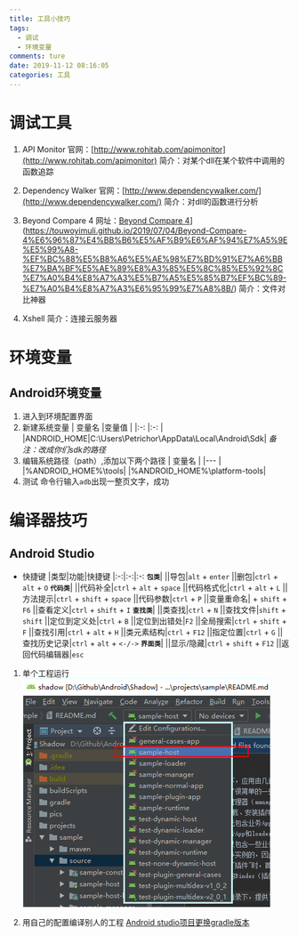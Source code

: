 ```yaml
---
title: 工具小技巧
tags:
  - 调试
  - 环境变量
comments: ture
date: 2019-11-12 08:16:05
categories: 工具
---
```


# 调试工具

1. API Monitor
   官网：[http://www.rohitab.com/apimonitor](http://www.rohitab.com/apimonitor)
   简介：对某个dll在某个软件中调用的函数追踪
2. Dependency Walker
   官网：[http://www.dependencywalker.com/](http://www.dependencywalker.com/)
   简介：对dll的函数进行分析

3. Beyond Compare 4
   网址：[Beyond Compare 4](https://touwoyimuli.github.io/2019/07/04/Beyond-Compare-4%E6%96%87%E4%BB%B6%E5%AF%B9%E6%AF%94%E7%A5%9E%E5%99%A8-%EF%BC%88%E5%B8%A6%E5%AE%98%E7%BD%91%E7%A6%BB%E7%BA%BF%E5%AE%89%E8%A3%85%E5%8C%85%E5%92%8C%E7%A0%B4%E8%A7%A3%E5%B7%A5%E5%85%B7%EF%BC%89-%E7%A0%B4%E8%A7%A3%E6%95%99%E7%A8%8B/)](https://touwoyimuli.github.io/2019/07/04/Beyond-Compare-4%E6%96%87%E4%BB%B6%E5%AF%B9%E6%AF%94%E7%A5%9E%E5%99%A8-%EF%BC%88%E5%B8%A6%E5%AE%98%E7%BD%91%E7%A6%BB%E7%BA%BF%E5%AE%89%E8%A3%85%E5%8C%85%E5%92%8C%E7%A0%B4%E8%A7%A3%E5%B7%A5%E5%85%B7%EF%BC%89-%E7%A0%B4%E8%A7%A3%E6%95%99%E7%A8%8B/)
   简介：文件对比神器
4. Xshell
   简介：连接云服务器


# 环境变量

## Android环境变量

1. 进入到环境配置界面  
2. 新建系统变量
   | 变量名 |变量值  |
   |:-:     |:-:    |
   |ANDROID_HOME|C:\Users\Petrichor\AppData\Local\Android\Sdk|
   *备注：改成你们sdk的路径*
3. 编辑系统路径（path）,添加以下两个路径
   | 变量名 |
   |---     |
   |%ANDROID_HOME%\tools|
   |%ANDROID_HOME%\platform-tools|
4. 测试
   命令行输入`adb`出现一整页文字，成功

# 编译器技巧

## Android Studio

- 快捷键
  |类型|功能|快捷键
  |:-:|:-:|:-:
  **`包类`**|
  ||导包|`alt` + `enter`
  ||删包|`ctrl` + `alt` + `O`
  **`代码类`**|
  ||代码补全|`ctrl` + `alt` + `space`
  ||代码格式化|`ctrl` + `alt` + `L`
  ||方法提示|`ctrl` + `shift` + `space`
  ||代码参数|`ctrl` + `P`
  ||变量重命名| + `shift` + `F6`
  ||查看定义|`ctrl` + `shift` + `I`
  **`查找类`**|
  ||类查找|`ctrl` + `N`
  ||查找文件|`shift` + `shift`
  ||定位到定义处|`ctrl` + `B`
  ||定位到出错处|`F2`
  ||全局搜索|`ctrl` + `shift` + `F`
  ||查找引用|`ctrl` + `alt` + `H`
  ||类元素结构|`ctrl` + `F12`
  ||指定位置|`ctrl` + `G`
  ||查找历史记录|`ctrl` + `alt` + `<-/->`
  **`界面类`**|
  ||显示/隐藏|`ctrl` + `shift` + `F12`
  ||返回代码编辑器|`esc`


1. 单个工程运行
   ![展示图](png/工具_AS_1.png)

2. 用自己的配置编译别人的工程
   [Android studio项目更换gradle版本](https://blog.csdn.net/e_one/article/details/79061640)